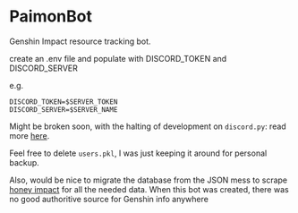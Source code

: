 # PaimonBot
Genshin Impact resource tracking bot.

create an .env file and populate with DISCORD_TOKEN and DISCORD_SERVER

e.g.
```
DISCORD_TOKEN=$SERVER_TOKEN
DISCORD_SERVER=$SERVER_NAME
```

Might be broken soon, with the halting of development on `discord.py`: read more [here](https://www.reddit.com/r/programming/comments/pd092x/discordpy_development_ceased/).

Feel free to delete `users.pkl`, I was just keeping it around for personal backup.

Also, would be nice to migrate the database from the JSON mess to scrape [honey impact](https://genshin.honeyhunterworld.com/) for all the needed data. When this bot was created, there was no good authoritive source for Genshin info anywhere
